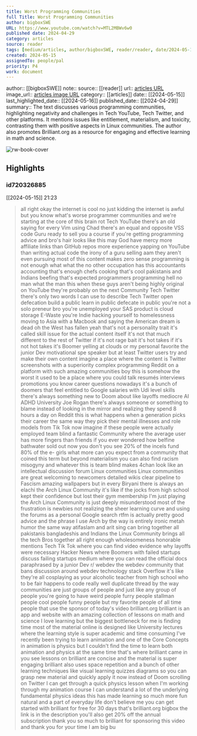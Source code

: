 ```yaml
---
title: Worst Programming Communities
full Title: Worst Programming Communities
author: bigboxSWE
URL: https://www.youtube.com/watch?v=MTL2MBWv6w0
published date: 2024-04-29
category: articles
source: reader
tags: [medium/articles, author/bigboxSWE, reader/reader, date/2024-05-16, area/reader]
created: 2024-05-15
assignedTo: people/pal
priority: P4
work: document
---
```

author:: [[bigboxSWE]]
note:: 
source:: [[reader]]
url:: [articles URL](https://www.youtube.com/watch?v=MTL2MBWv6w0)
image_url:: [articles image URL](https://i.ytimg.com/vi/MTL2MBWv6w0/maxresdefault.jpg)
category:: [[articles]]
date:: [[2024-05-15]]
last_highlighted_date:: [[2024-05-16]]
published_date:: [[2024-04-29]]
summary:: The text discusses various programming communities, highlighting negativity and challenges in Tech YouTube, Tech Twitter, and other platforms. It mentions issues like entitlement, materialism, and toxicity, contrasting them with positive aspects in Linux communities. The author also promotes Brilliant.org as a resource for engaging and effective learning in math and science.


![rw-book-cover](https://i.ytimg.com/vi/MTL2MBWv6w0/maxresdefault.jpg)

## Highlights
### id720326885
[[2024-05-15]] 21:23
> all right okay the internet is cool no just kidding the internet is awful but you know what's worse programmer communities and we're starting at the core of this brain rot Tech YouTube there's an old saying for every Vim using Chad there's an equal and opposite VSS code Guru ready to sell you a course if you're getting programming advice and bro's hair looks like this may God have mercy more affiliate links than GitHub repos more experience yapping on YouTube than writing actual code the irony of a guru selling aam they aren't even
> pursuing most of this content makes zero sense programming is not enough what what the no other occupation has this accountants accounting that's enough chefs cooking that's cool pakistanis and Indians beefing that's expected programmers programming hell no man what the man this when these guys aren't being highly original on YouTube they're probably on the next Community Tech Twitter there's only two words I can use to describe Tech Twitter open defecation build a public learn in
> public defecate in public you're not a solo preneur bro you're unemployed your SAS product is cloud storage E-Waste you're Indie hacking yourself to homelessness moving to Asia with a Macbook and saying the American dream is dead oh the West has fallen yeah that's not a personality trait it's called skill issue for the actual content itself it's not that much different to the rest of Twitter if it's not rage bait it's hot takes if it's not hot takes it's Boomer yelling at clouds or my personal favorite the junior Dev motivational spe speaker but at least
> Twitter users try and make their own content imagine a place where the content is Twitter screenshots with a superiority complex programming Reddit on a platform with such amazing communities boy this is somehow the worst it used to be a place where you could talk resumés interviews promotions you know career questions nowadays it's a bunch of doomers that feel entitled to Google salaries with Udi level skills there's always something new to Doom about like layoffs mediocre AI ADHD
> University Joe Rogan there's always someone or something to blame instead of looking in the mirror and realizing they spend 8 hours a day on Reddit this is what happens when a generation picks their career the same way they pick their mental illnesses and role models from Tik Tok now imagine if these people were actually employed team blind a fantastic Community where the average user has more fingers than friends if you ever wondered how belfine bathwater sold out now you don't you see 20% of
> the incels fund 80% of the e- girls what more can you expect from a community that coined this term but beyond materialism you can also find racism misogyny and whatever this is team blind makes 4chan look like an intellectual discussion forum Linux communities Linux communities are great welcoming to newcomers detailed wikis clear pipeline to Fascism amazing wallpapers but in every Biryani there is always an elachi
> the Arch Linux Community it's like if the jocks from high school kept their confidence but lost their gym membership I'm just playing the Arch Linux Community is just deeply misunderstood most of the frustration is newbies not realizing the sheer learning curve and using the forums as a personal Google search rtfm is actually pretty good advice and the phrase I use Arch by the way is entirely ironic metah humor the same way atifaslam and arit sing can bring together all pakistanis bangladeshis and Indians the Linux
> Community brings all the tech Bros together all right enough wholesomeness honorable mentions Tech Tik Tok where you can find video evidence why layoffs were necessary Hacker News where Boomers with failed startups discuss failing startups medium where you can read the official docs paraphrased by a junior Dev r/ webdev the webdev community that bans discussion around webdev technology stack Overflow it's like they're all cosplaying as your alcoholic teacher from high school who to be fair happens
> to code really well duplicate thread by the way communities are just groups of people and just like any group of people you're going to have weird people furry people stallman people cool people funny people but my favorite people of all time people that use the sponsor of today's video brilliant.org brilliant is an app and website with an amazing collection of lessons on math and science I love learning but the biggest bottleneck for me is finding time most of the material online is designed like University lectures where the learning style is super academic and time consuming I've recently been trying to
> learn animation and one of the Core Concepts in animation is physics but I couldn't find the time to learn both animation and physics at the same time that's where brilliant came in you see lessons on brilliant are concise and the material is super engaging brilliant also uses space repetition and a bunch of other learning techniques like visual learning quizzes diagrams so you can grasp new material and quickly apply it now instead of Doom scrolling on Twitter I can get through a quick physics lesson when I'm working through my animation course I can understand a lot of the
> underlying fundamental physics ideas this has made learning so much more fun natural and a part of everyday life don't believe me you can get started with brilliant for free for 30 days that's brilliant.org bigbox the link is in the description you'll also get 20% off the annual subscription thank you so much to brilliant for sponsoring this video and thank you for your time I am big bu


